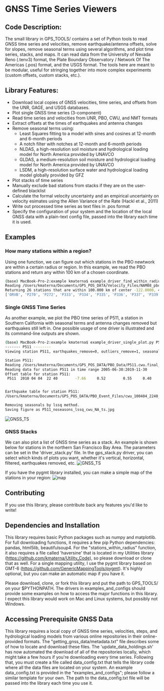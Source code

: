 # GNSS Time Series Viewers

## Code Description: 
The small library in GPS_TOOLS/ contains a set of Python tools to read GNSS time series and velocities, remove earthquake/antenna offsets, solve for slopes, remove seasonal terms using several algorithms, and plot time series, stacks, and maps.  It can read data from the University of Nevada Reno (.tenv3) format, the Plate Boundary Observatory / Network Of The Americas (.pos) format, and the USGS format. The tools here are meant to be modular, useful for stringing together into more complex experiments (custom offsets, custom stacks, etc.).  


## Library Features:
* Download local copies of GNSS velocities, time series, and offsets from the UNR, GAGE, and USGS databases. 
* Plot single GNSS time series (3-component)
* Read time series and velocities from UNR, PBO, CWU, and NMT formats
* Extract offsets at the times of earthquakes and antenna changes
* Remove seasonal terms using: 
	* Least Squares fitting to a model with sines and cosines at 12-month and 6-month periods
	* A notch filter with notches at 12-month and 6-month periods
	* NLDAS, a high-resolution soil moisture and hydrological loading model for North America provided by UNAVCO
	* GLDAS, a medium-resolution soil moisture and hydrological loading model for North America provided by UNAVCO
	* LSDM, a high-resolution surface water and hydrological loading model globally provided by GFZ
* Plot stacks of time series
* Manually exclude bad stations from stacks if they are on the user-defined blacklist
* Calculate the formal velocity uncertainty and an empirical uncertainty on velocity esimates using the Allen Variance of the Rate (Hackl et al., 2011)
* Write out processed time series as text files in .pos format
* Specify the configuration of your system and the location of the local GNSS data with a plain-text config file, passed into the library each time it is used. 


## Examples

### How many stations within a region? 
Using one function, we can figure out which stations in the PBO newtwork are within a certain radius or region. In this example, we read the PBO stations and return any within 100 km of a chosen coordinate. 
```bash
(base) MacBook-Pro-2:example kmaterna$ example_driver_find_within_radius.py 
Reading /Users/kmaterna/Documents/GPS_POS_DATA/Velocity_Files/NAM08_pbovelfile_feb2018.txt
Returning 26 stations that are within 100.000 km of center -122.0000, 40.0000
['ORVB', 'P270', 'P272', 'P333', 'P334', 'P335', 'P336', 'P337', 'P339', 'P341', 'P344', 'P345', 'P346', 'P349', 'P664', 'P665', 'P666', 'P667', 'P668', 'P669', 'P670', 'P671', 'P794', 'QUIN', 'SUTB', 'WDCB']
```


### Single GNSS Time Series
As another example, we plot the PBO time series of P511, a station in Southern California with seasonal terms and antenna changes removed but earthquakes still left in. One possible usage of one driver is illustrated and its command-line outputs are shown. 
```bash
(base) MacBook-Pro-2:example kmaterna$ example_driver_single_plot.py P511
------- P511 --------
Viewing station P511, earthquakes_remove=0, outliers_remove=1, seasonals_remove=1, datasource=cwu, refframe=NA

Station P511: 
Reading /Users/kmaterna/Documents/GPS_POS_DATA/PBO_Data/P511.cwu.final_nam14.pos
Reading data for station P511 in time range 2005-06-30:2019-11-30
Offset table for station P511:
 P511  2010 04 04  22 40        -7.66     0.52        0.55     0.40       3.19     1.87  OffEq ! EQ GU Location   32.14485  244.62646 ID ANSS(ComCat) ci14607652 


Earthquake table for station P511:
/Users/kmaterna/Documents/GPS_POS_DATA/PBO_Event_Files/cwu_100404_2240_eqgu_coseis_kalts.evt: 244.70390  33.88694     0.55    -7.66      0.40     0.52   0.000     3.19     1.87  P511_GGU

Removing seasonals by lssq method.
Saving figure as P511_noseasons_lssq_cwu_NA_ts.jpg 
```
![GNSS_TS](https://github.com/kmaterna/Mendocino_Geodesy/blob/master/examples_and_configs/example_pngs/P511_noseasons_lssq_cwu_NA_ts.jpg)

### GNSS Stacks
We can also plot a list of GNSS time series as a stack.  An example is shown below for stations in the northern San Francisco Bay Area. The parameters can be set in the 'driver_stack.py' file.  In the gps_stack.py driver, you can select which kinds of plots you want, whether it's vertical, horizontal, filtered, earthquakes removed, etc.
![GNSS_TS](https://github.com/kmaterna/Mendocino_Geodesy/blob/master/examples_and_configs/example_pngs/NBay_-122.0_38.0_40_TS_noeq.png)

If you have the pygmt library installed, you can make a simple map of the stations in your region: 
![map](https://github.com/kmaterna/Mendocino_Geodesy/blob/master/examples_and_configs/example_pngs/NBay_-122.0_38.0_40_map.png)


## Contributing
If you use this library, please contribute back any features you'd like to write! 


## Dependencies and Installation
This library requires basic Python packages such as numpy and matplotlib. For full downloading functions, it requires a few pip Python dependencies: pandas, html5lib, beautifulsoup4. For the "stations_within_radius" function, it also requires a file called 'haversine' that is located in my Utilities library (https://github.com/kmaterna/Utility_Code), so please download or clone that as well. For a single mapping utility, I use the pygmt library based on GMT-6 (https://github.com/GenericMappingTools/pygmt). It's highly optional, but you can make an automatic map if you have it.  

Please download, clone, or fork this library and put the path to GPS_TOOLS/ on your $PYTHONPATH. The drivers in examples_and_configs should provide some examples on how to access the major functions in this library.  I expect this library would work on Mac and Linux systems, but possibly not Windows. 


## Accessing Prerequisite GNSS Data
This library requires a local copy of GNSS time series, velocities, steps, and hydrological loading models from various online repositories in their online-provided formats. The "getting_gnss_data/metadata.txt" file describes some of how to locate and download these files. The 'update_data_holdings.sh' has now automated the download of all of the repositories locally, which might take a few hours if you're downloading every time series. Following that, you must create a file called data_config.txt that tells the library code where all the data files are located on your system.  An example data_config.txt is provided in the "examples_and_configs"; please follow a similar template for your own. The path to the data_config.txt file will be passed into the library each time you use it.  

